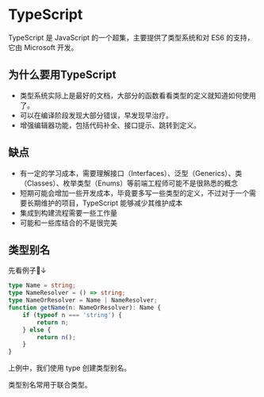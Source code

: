 # TypeScript

TypeScript 是 JavaScript 的一个超集，主要提供了类型系统和对 ES6 的支持，它由 Microsoft 开发。

## 为什么要用TypeScript

- 类型系统实际上是最好的文档，大部分的函数看看类型的定义就知道如何使用了。
- 可以在编译阶段发现大部分错误，早发现早治疗。
- 增强编辑器功能，包括代码补全、接口提示、跳转到定义。

## 缺点

- 有一定的学习成本，需要理解接口（Interfaces）、泛型（Generics）、类（Classes）、枚举类型（Enums）等前端工程师可能不是很熟悉的概念
- 短期可能会增加一些开发成本，毕竟要多写一些类型的定义，不过对于一个需要长期维护的项目，TypeScript 能够减少其维护成本
- 集成到构建流程需要一些工作量
- 可能和一些库结合的不是很完美

## 类型别名

先看例子🌰↓

``` typescript
type Name = string;
type NameResolver = () => string;
type NameOrResolver = Name | NameResolver;
function getName(n: NameOrResolver): Name {
    if (typeof n === 'string') {
        return n;
    } else {
        return n();
    }
}
```

上例中，我们使用 type 创建类型别名。

类型别名常用于联合类型。
